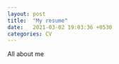 ```yaml
---
layout: post
title:  "My resume"
date:   2021-03-02 19:03:36 +0530
categories: CV
---
```

All about me

